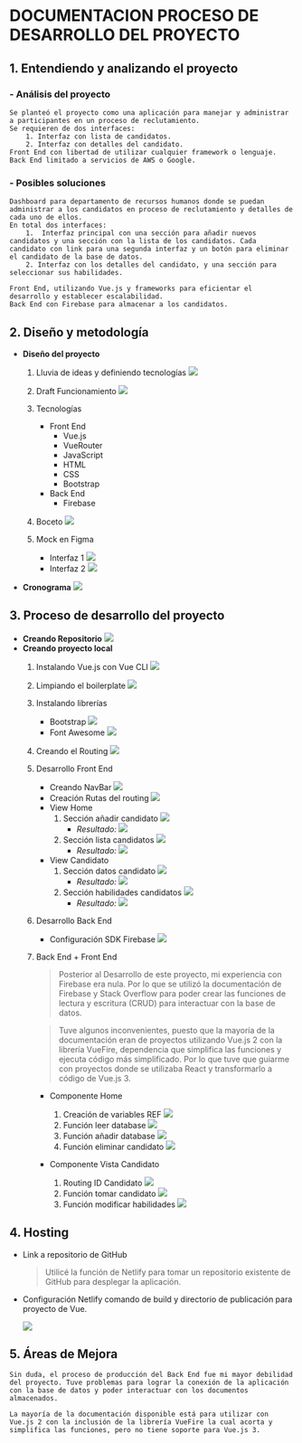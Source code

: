 # DOCUMENTACION PROCESO DE DESARROLLO DEL PROYECTO



## 1. Entendiendo y analizando el proyecto

### - **Análisis del proyecto**
    Se planteó el proyecto como una aplicación para manejar y administrar a participantes en un proceso de reclutamiento. 
    Se requieren de dos interfaces:
        1. Interfaz con lista de candidatos.
        2. Interfaz con detalles del candidato.
    Front End con libertad de utilizar cualquier framework o lenguaje.
    Back End limitado a servicios de AWS o Google.

### - **Posibles soluciones**
    Dashboard para departamento de recursos humanos donde se puedan administrar a los candidatos en proceso de reclutamiento y detalles de cada uno de ellos.
    En total dos interfaces:
        1.	Interfaz principal con una sección para añadir nuevos candidatos y una sección con la lista de los candidatos. Cada candidato con link para una segunda interfaz y un botón para eliminar el candidato de la base de datos.
        2. Interfaz con los detalles del candidato, y una sección para seleccionar sus habilidades.

    Front End, utilizando Vue.js y frameworks para eficientar el desarrollo y establecer escalabilidad.
    Back End con Firebase para almacenar a los candidatos.

## 2. Diseño y metodología
- **Diseño del proyecto**
    1. Lluvia de ideas y definiendo tecnologías
    ![](src\assets\snips\lluviaIdeas.jpg)

    2. Draft Funcionamiento
    ![](src\assets\snips\Diagrama.jpg)

    3. Tecnologías
        - Front End
            - Vue.js
            - VueRouter
            - JavaScript
            - HTML
            - CSS
            - Bootstrap
        - Back End
            - Firebase

    4. Boceto
    ![](src\assets\snips\Diagrama.jpg)

    5. Mock en Figma
        - Interfaz 1
        ![](src\assets\snips\mock1.png)
        - Interfaz 2
        ![](src\assets\snips\NULL.png)



- **Cronograma**
![](src\assets\snips\Draft.jpg)

## 3. Proceso de desarrollo del proyecto
- **Creando Repositorio**
![](src\assets\snips\createRepo.png)
- **Creando proyecto local**
    1. Instalando Vue.js con Vue CLI 
        ![](src\assets\snips\localCreate.png)

    2. Limpiando el boilerplate
        ![](src\assets\snips\boilerplate.png)

    3. Instalando librerías
        - Bootstrap
            ![](src\assets\snips\bootstrap.png)
        - Font Awesome
            ![](src\assets\snips\fontawesome.png)
    4. Creando el Routing
        ![](src\assets\snips\router.png)

    5. Desarrollo Front End
        - Creando NavBar
            ![](src\assets\snips\navbar.png)
        - Creación Rutas del routing
            ![](src\assets\snips\routing.png)
        - View Home
            1. Sección añadir candidato
                ![](src\assets\snips\añadircandidato.png)
                - *Resultado:*
                    ![](src\assets\snips\seccionañadir.png)
            2. Sección lista candidatos
                ![](src\assets\snips\listacandidatos.png)
                - *Resultado:*
                    ![](src\assets\snips\seccionlista.png)
        - View Candidato
            1. Sección datos candidato
                ![](src\assets\snips\datoscandidato.png)
                - *Resultado:*
                    ![](src\assets\snips\secciondatos.png)
            2. Sección habilidades candidatos
                ![](src\assets\snips\skillscandidato.png)
                - *Resultado:*
                    ![](src\assets\snips\seccionhabilidades.png)

    6. Desarrollo Back End
        - Configuración SDK Firebase
            ![](src\assets\snips\firebase.png)

    7. Back End + Front End
        >Posterior al Desarrollo de este proyecto, mi experiencia con Firebase era nula. Por lo que se utilizó la documentación de Firebase y Stack Overflow para poder crear las funciones de lectura y escritura (CRUD) para interactuar con la base de datos.

        >Tuve algunos inconvenientes, puesto que la mayoría de la documentación eran de proyectos utilizando Vue.js 2 con la librería VueFire, dependencia que simplifica las funciones y ejecuta código más simplificado. Por lo que tuve que guiarme con proyectos donde se utilizaba React y transformarlo a código de Vue.js 3.

        - Componente Home 
            1. Creación de variables REF
                ![](src\assets\snips\variables.png)
            2. Función leer database
                ![](src\assets\snips\getDatabase.png)
            3. Función añadir database
                ![](src\assets\snips\addtoDatabase.png)
            4. Función eliminar candidato
                ![](src\assets\snips\deleteCandidate.png)

        - Componente Vista Candidato 
            1. Routing ID Candidato
                ![](src\assets\snips\useRoute.png)
            2. Función tomar candidato
                ![](src\assets\snips\getCandidate.png)
            3. Función modificar habilidades
                ![](src\assets\snips\updateSkills.png)
           
## 4. Hosting
- Link a repositorio de GitHub
    > Utilicé la función de Netlify para tomar un repositorio existente de GitHub para desplegar la aplicación.
- Configuración Netlify comando de build y directorio de    publicación para proyecto de Vue.

    ![](src\assets\snips\netlifyConfig.png)


## 5. Áreas de Mejora
    Sin duda, el proceso de producción del Back End fue mi mayor debilidad del proyecto. Tuve problemas para lograr la conexión de la aplicación con la base de datos y poder interactuar con los documentos almacenados.

    La mayoría de la documentación disponible está para utilizar con Vue.js 2 con la inclusión de la librería VueFire la cual acorta y simplifica las funciones, pero no tiene soporte para Vue.js 3.



 



